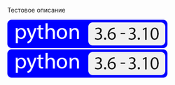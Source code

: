 Тестовое описание

[![Python](python.png)](https://pypi.org/project/widelearning/)[![Python](python.png)](https://pypi.org/project/widelearning/)
